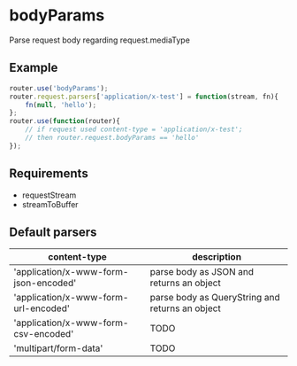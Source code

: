 bodyParams
=============

Parse request body regarding request.mediaType

## Example

```javascript
router.use('bodyParams');
router.request.parsers['application/x-test'] = function(stream, fn){
	fn(null, 'hello');
};
router.use(function(router){
	// if request used content-type = 'application/x-test';
	// then router.request.bodyParams == 'hello'
});
```

## Requirements

- requestStream
- streamToBuffer

## Default parsers

content-type                            | description
--------------------------------------- | ------------------------------
'application/x-www-form-json-encoded'   | parse body as JSON and returns an object
'application/x-www-form-url-encoded'	| parse body as QueryString and returns an object
'application/x-www-form-csv-encoded'    | TODO
'multipart/form-data'                   | TODO